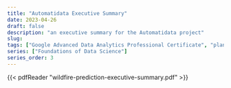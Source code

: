 ```yaml
---
title: "Automatidata Executive Summary"
date: 2023-04-26
draft: false
description: "an executive summary for the Automatidata project"
slug:
tags: ["Google Advanced Data Analytics Professional Certificate", "planning"]
series: ["Foundations of Data Science"]
series_order: 3
---
```



{{< pdfReader "wildfire-prediction-executive-summary.pdf" >}}
